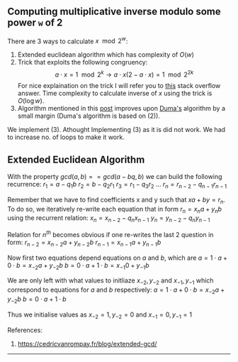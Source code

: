 ## Computing multiplicative inverse modulo some power `w` of 2

There are 3 ways to calculate $x \mod 2^{w}$:

1. Extended euclidean algorithm which has complexity of $O(w)$
2. Trick that exploits the following congruency:
   $$a \cdot x = 1 \mod 2^{k} \rightarrow  a \cdot x (2 - a\cdot x) = 1 \mod 2^{2k}$$
   For nice explaination on the trick I will refer you to [this](https://crypto.stackexchange.com/a/47496) stack overflow answer.
   Time complexity to calculate inverse of $x$ using the trick is $O(\log{w})$.
3. Algorithm mentioned in this [post](https://jeffhurchalla.com/2022/04/25/a-faster-multiplicative-inverse-mod-a-power-of-2/) improves upon [Duma's](https://arxiv.org/abs/1209.6626) algorithm by a small margin (Duma's algorithm is based on (2)).

We implement (3). Athought Implementing (3) as it is did not work. We had to increase no. of loops to make it work.

## Extended Euclidean Algorithm

With the property $gcd(a, b) == gcd(a-bq, b)$ we can build the following recurrence:
$r_1 = a - q_1b$
$r_2 = b - q_2r_1$
$r_3 = r_1 - q_3r_2$
...
$r_{n} = r_{n-2} - q_{n-1}r_{n-1}$

Remember that we have to find coefficients x and y such that $xa + by = r_n$. To do so, we iteratively re-write each equation that in form $r_n = x_na+y_nb$ using the recurrent relation:
$x_n = x_{n-2} - q_nx_{n-1}$
$y_n = y_{n-2} - q_ny_{n-1}$

Relation for $n^{th}$ becomes obvious if one re-writes the last 2 question in form:
$r_{n-2} = x_{n-2}a + y_{n-2}b$
$r_{n-1} = x_{n-1}a + y_{n-1}b$

Now first two equations depend equations on $a$ and $b$, which are
$a = 1\cdot a + 0\cdot b = x_{-2}a + y_{-2}b$
$b = 0\cdot a + 1\cdot b = x_{-1}0+y_{-1}b$

We are only left with what values to initliaze $x_{-2}, y_{-2}$ and $x_{-1},y_{-1}$ which correspond to equations for $a$ and $b$ respectively:
$a = 1\cdot a + 0\cdot b = x_{-2}a + y_{-2}b$
$b = 0\cdot a + 1\cdot b$

Thus we initialise values as $x_{-2}=1, y_{-2}=0$ and $x_{-1}=0,y_{-1}=1$

References:

1. https://cedricvanrompay.fr/blog/extended-gcd/

---
